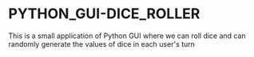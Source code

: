 # PYTHON_GUI-DICE_ROLLER
This is a small application of Python GUI where we can roll dice and can randomly generate the values of dice in each user's turn
